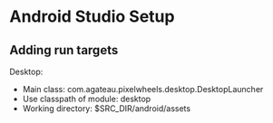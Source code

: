 # Android Studio Setup

## Adding run targets

Desktop:

- Main class: com.agateau.pixelwheels.desktop.DesktopLauncher
- Use classpath of module: desktop
- Working directory: $SRC_DIR/android/assets
